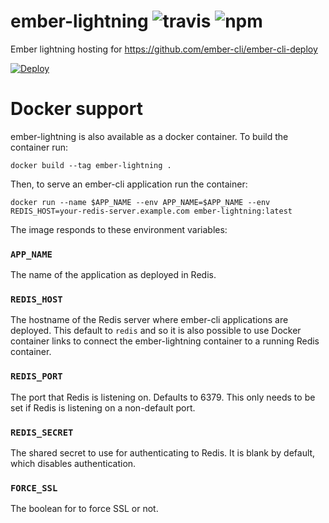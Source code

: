 # ember-lightning ![travis](https://travis-ci.org/philipheinser/ember-lightning.svg?branch=master) ![npm](https://badge.fury.io/js/ember-lightning.svg)
Ember lightning hosting for https://github.com/ember-cli/ember-cli-deploy

[![Deploy](https://www.herokucdn.com/deploy/button.svg)](https://heroku.com/deploy?template=https://github.com/philipheinser/ember-lightning)

# Docker support

ember-lightning is also available as a docker container. To build the container run:

```shell
docker build --tag ember-lightning .
```

Then, to serve an ember-cli application run the container:

```shell
docker run --name $APP_NAME --env APP_NAME=$APP_NAME --env REDIS_HOST=your-redis-server.example.com ember-lightning:latest
```

The image responds to these environment variables:

### `APP_NAME`

The name of the application as deployed in Redis.

### `REDIS_HOST`

The hostname of the Redis server where ember-cli applications are deployed.
This default to `redis` and so it is also possible to use Docker container
links to connect the ember-lightning container to a running Redis container.

### `REDIS_PORT`

The port that Redis is listening on. Defaults to 6379. This only needs to be
set if Redis is listening on a non-default port.

### `REDIS_SECRET`

The shared secret to use for authenticating to Redis. It is blank by default,
which disables authentication.

### `FORCE_SSL`

The boolean for to force SSL or not.
